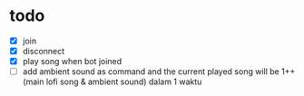 # todo

- [x] join
- [x] disconnect
- [x] play song when bot joined
- [ ] add ambient sound as command and the current played song will be 1++ (main lofi song & ambient sound) dalam 1 waktu
